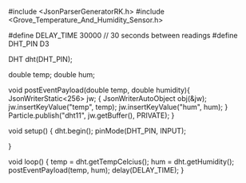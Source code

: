 #include <JsonParserGeneratorRK.h>
#include <Grove_Temperature_And_Humidity_Sensor.h>

#define DELAY_TIME 30000 // 30 seconds between readings
#define DHT_PIN D3

DHT dht(DHT_PIN);

double temp;
double hum;

void postEventPayload(double temp, double humidity){
    JsonWriterStatic<256> jw;
    {
        JsonWriterAutoObject obj(&jw);
        jw.insertKeyValue("temp", temp);
        jw.insertKeyValue("hum", hum);
    }
    Particle.publish("dht11", jw.getBuffer(), PRIVATE);
}

void setup() {
    dht.begin();
    pinMode(DHT_PIN, INPUT);

}

void loop() {
    temp = dht.getTempCelcius();
    hum = dht.getHumidity();
    postEventPayload(temp, hum);
    delay(DELAY_TIME);
}
